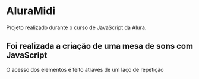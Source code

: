 # AluraMidi
Projeto realizado durante o curso de JavaScript da Alura.

<h2>Foi realizada a criação de uma mesa de sons com JavaScript</h2>
<p>O acesso dos elementos é feito através de um laço de repetição</p>
